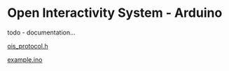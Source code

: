 # Open Interactivity System - Arduino

todo - documentation...

[ois_protocol.h](ois_protocol.h)

[example.ino](example/example.ino)